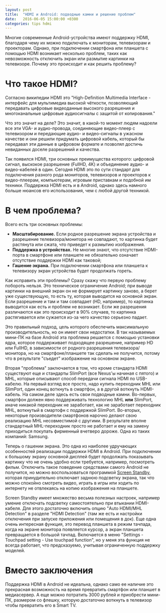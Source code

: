 ```yaml
---
layout: post
title:  "HDMI и Android: подводные камни и решение проблем"
date:   2016-06-05 15:00:00 +0300
categories: tips hdmi
---
```


Многие современные Android-устройства имеют поддержку HDMI, благодаря чему их можно подключать к мониторам, телевизорам и проекторам. Однако, при подключении смартфона или планшета с помощью HDMI возникает несколько проблем, таких как невозможность отключить экран или размытие картинки на телевизоре. Почему это происходит и как решить проблему? 

# Что такое HDMI?

Согласно википедии HDMI это "High-Definition Multimedia Interface - интерфейс для мультимедиа высокой чёткости, позволяющий передавать цифровые видеоданные высокого разрешения и многоканальные цифровые аудиосигналы с защитой от копирования."

Что это значит на деле? Это значит, в какой-то момент людям надоели все эти VGA- и аудио-провода, соединяющие видео-плеер с телевизором и передающие аудио- и видео-сигналы в ужасном качестве и они решили придумать цифровой кабель, который бы передавал эти данные в цифровом формате и позволял достичь невиданных доселе разрешений и качества.

Так появился HDMI, три основных преимущества которого: цифровой сигнал, выскокое разрешение (FullHD, 4K) и объединение аудио- и видео-кабелей в один. Сегодня HDMI это по сути стандарт для подключения разного рода мониторов, телевизоров и проекторов к видео-плеерам, компьютерам, игровым приставкам и подобной им техники. Поддержка HDMI есть и в Android, однако здесь намного больше нюансов его использования, чем с любой другой техникой.

# В чем проблема?

Всего есть три основных проблемы:

* **Масштабирование.** Если родное разрешение экрана устройства и разрешение телевизора/монитора не совпадают, то картинка будет растянута или сжата, что приведет к размытию изображения.
* **Поддержка в устройствах.** Не многие знают, что отсутствие HDMI-порта в смартфоне или планшете не обязательно означает отсутствие поддержки HDMI как таковой;
* **Гашение экрана.** При подключении смартфона или планшета к телевизору экран устройства будет продолжать гореть.

Как исправить эти проблемы? Сразу скажу что первую проблему побороть нельзя. Это техническое ограничение Android; при выводе картинки на внешний экран он не формирует картинку заново, а берет уже существующую, то есть ту, которая выводится на основной экран. Если разрешение и там и там совпадает (HD, например), то картинка выводится как есть и проблем не возникает. Если же разрешения различаются как это происходит в 90% случаев, то картинка растягивается или сужается из-за чего качество серьезно падает.

Это правильный подход, цель которого обеспечить максимальную производительность, но он имеет свои недостатки. В так называемых мини-ПК на базе Android эта проблема решается с помощью установки ядра, которое поддерживает подходящее разрешение, например HD или FullHD, в зависимости от родного разрешения телевизора/монитора, но на смартфоне/планшете так сделать не получится, потому что в результате "съедет" изображение на основном экране.

Вторая "проблема" заключается в том, что кроме стандарта HDMI существуют еще и стандарты SlimPort (все Nexus'ы начиная с пятого) и MHL, которые описывают способ передачи сигнала HDMI по USB-кабелю. На первый взгляд все просто, надо купить переходник MHL или SlimPort, один конец воткнуть в смартфон, а в другой воткнуть HDMI-кабель. На самом деле здесь есть свои подводные камни. Во-первых, смартфон должен явно поддерживать технологию MHL **или** SlimPort, иначе никакой переходник не заработает, как не заработает переходник MHL, воткнутый в смартофн с поддержкой SlimPort. Во-вторых, некоторые производители смартфонов нарочно делают свою реализацию MHL несовместимой с другими. В результате вполне стандартный MHL-переходник просто не работает и ему на замену приходиться покупать фирменный вчетверо дороже. Одна из таких компаний: Samsung.

Теперь о гашении экрана. Это одна из наиболее удручающих особенностей реализации поддержки HDMI в Android. При подключении к большому экрану основной дисплей будет продолжать показывать картинку что не очень удобно если требуется, например, посмотреть фильм. Отключить такое поведение средствами самого Android не получится, но можно воспользоваться программой [Screen Standby](https://play.google.com/store/apps/details?id=com.nkahoang.screenstandby), которая принудительно отключает заднюю подсветку экрана, так что можно спокойно смотреть видео, играть в игры или ходить по интернету не отвлекаясь на копию изображения на планшете.

Screen Standby имеет множество весьма полезных настроек, например умение отключать подсветку самостоятельно при втыкании HDMI-кабеля. Для этого достаточно включить опцию "Auto HDMI/MHL Detection" в разделе "HDMI Detection" (там же есть и настройки отключения при запуске приложения или помещения в док). Еще одна очень интересная функция, это перевод планшета в режим тачпада, когда на экране монитора появляется курсор, а экран планшета превращается в большой тачпад. Включается в меню "Settings - Touchpad setting - Use touchpad function", но у меня эта функция не всегда работает, что предсказуемо, учитывая ограниченную поддержку моделей.

# Вместо заключения

Поддержка HDMI в Android не идеальна, однако само ее наличие это прекрасная возможность на время превратить смартфон или планшет в медиасервер. А еще можно потратить 3000 рублей и приобрести мини-ПК, размером со флешку, которую достаточно воткнуть в телевизор чтобы превратить его в Smart TV.
